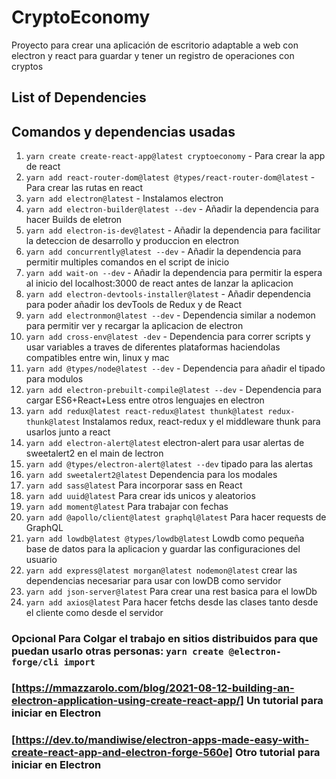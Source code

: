 # CryptoEconomy

Proyecto para crear una aplicación de escritorio adaptable a web con electron y react para guardar y tener un registro de operaciones con cryptos

## List of Dependencies

## Comandos y dependencias usadas

1. `yarn create create-react-app@latest cryptoeconomy` - Para crear la app de react
2. `yarn add react-router-dom@latest @types/react-router-dom@latest` - Para crear las rutas en react
3. `yarn add electron@latest` - Instalamos electron
4. `yarn add electron-builder@latest --dev` - Añadir la dependencia para hacer Builds de eletron
5. `yarn add electron-is-dev@latest` - Añadir la dependencia para facilitar la deteccion de desarrollo y produccion en electron
6. `yarn add concurrently@latest --dev` - Añadir la dependencia para permitir multiples comandos en el script de inicio
7. `yarn add wait-on --dev` - Añadir la dependencia para permitir la espera al inicio del localhost:3000 de react antes de lanzar la aplicacion
8. `yarn add electron-devtools-installer@latest` - Añadir dependencia para poder añadir los devTools de Redux y de React
9. `yarn add electronmon@latest --dev` - Dependencia similar a nodemon para permitir ver y recargar la aplicacion de electron
10. `yarn add cross-env@latest -dev` - Dependencia para correr scripts y usar variables a traves de diferentes plataformas haciendolas compatibles entre win, linux y mac
11. `yarn add @types/node@latest --dev` - Dependencia para añadir el tipado para modulos
12. `yarn add electron-prebuilt-compile@latest --dev` - Dependencia para cargar ES6+React+Less entre otros lenguajes en electron
13. `yarn add redux@latest react-redux@latest thunk@latest redux-thunk@latest` Instalamos redux, react-redux y el middleware thunk para usarlos junto a react
14. `yarn add electron-alert@latest` electron-alert para usar alertas de sweetalert2 en el main de lectron
15. `yarn add @types/electron-alert@latest --dev` tipado para las alertas
16. `yarn add sweetalert2@latest` Dependencia para los modales
17. `yarn add sass@latest` Para incorporar sass en React
18. `yarn add uuid@latest` Para crear ids unicos y aleatorios
19. `yarn add moment@latest` Para trabajar con fechas
20. `yarn add @apollo/client@latest graphql@latest` Para hacer requests de GraphQL
21. `yarn add lowdb@latest @types/lowdb@latest` Lowdb como pequeña base de datos para la aplicacion y guardar las configuraciones del usuario
22. `yarn add express@latest morgan@latest nodemon@latest` crear las dependencias necesariar para usar con lowDB como servidor
23. `yarn add json-server@latest` Para crear una rest basica para el lowDb
24. `yarn add axios@latest` Para hacer fetchs desde las clases tanto desde el cliente como desde el servidor

### Opcional Para Colgar el trabajo en sitios distribuidos para que puedan usarlo otras personas: `yarn create @electron-forge/cli import`

### [https://mmazzarolo.com/blog/2021-08-12-building-an-electron-application-using-create-react-app/] Un tutorial para iniciar en Electron

### [https://dev.to/mandiwise/electron-apps-made-easy-with-create-react-app-and-electron-forge-560e] Otro tutorial para iniciar en Electron
